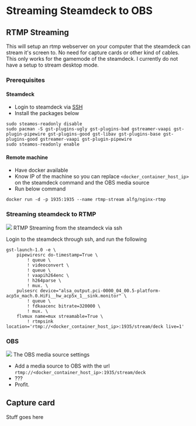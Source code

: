 # Streaming Steamdeck to OBS

## RTMP Streaming

This will setup an rtmp webserver on your computer that the steamdeck can stream it's screen to. No need for capture cards or other kind of cables. This only works for the gamemode of the steamdeck. I currently do not have a setup to stream desktop mode.

### Prerequisites

#### Steamdeck

- Login to steamdeck via [SSH](ssh.md)
- Install the packages below

```
sudo steamos-readonly disable
sudo pacman -S gst-plugins-ugly gst-plugins-bad gstreamer-vaapi gst-plugin-pipewire gst-plugins-good gst-libav gst-plugins-base gst-plugins-good gstreamer-vaapi gst-plugin-pipewire
sudo steamos-readonly enable
```

#### Remote machine

- Have docker available
- Know IP of the machine so you can replace `<docker_container_host_ip>` on the steamdeck command and the OBS media source
- Run below command

```
docker run -d -p 1935:1935 --name rtmp-stream alfg/nginx-rtmp
```

### Streaming steamdeck to RTMP

<img src="https://imgur.com/L513f2y.png" />
RTMP Streaming from the steamdeck via ssh

Login to the steamdeck through ssh, and run the following

```
gst-launch-1.0 -e \
    pipewiresrc do-timestamp=True \
        ! queue \
        ! videoconvert \
        ! queue \
        ! vaapih264enc \
        ! h264parse \
        ! mux. \
    pulsesrc device="alsa_output.pci-0000_04_00.5-platform-acp5x_mach.0.HiFi__hw_acp5x_1__sink.monitor" \
        ! queue \
        ! fdkaacenc bitrate=320000 \
        ! mux. \
    flvmux name=mux streamable=True \
        ! rtmpsink location='rtmp://<docker_container_host_ip>:1935/stream/deck live=1'
```

### OBS

<img src="https://i.imgur.com/aVZNz5y.png" />
The OBS media source settings

- Add a media source to OBS with the url `rtmp://<docker_container_host_ip>:1935/stream/deck`
- ???
- Profit.

## Capture card

Stuff goes here
